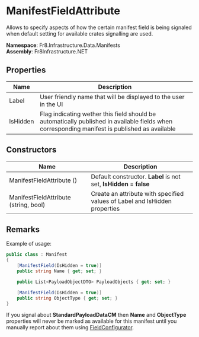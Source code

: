 # ManifestFieldAttribute

Allows to specify aspects of how the certain manifest field is being signaled when default setting for available crates signalling are used. 

**Namespace**: Fr8.Infrastructure.Data.Manifests  
**Assembly**: Fr8Infrastructure.NET


## Properties
| Name                            |Description                                                                                 |
|---------------------------------|------------------------------------------------------------------------------------------- |
| Label | User friendly name that will be displayed to the user in the UI |
| IsHidden | Flag indicating wether this field should be automatically published in available fields when corresponding manifest is published as available | 



## Constructors
| Name                            |Description                                                                                 |
|---------------------------------|------------------------------------------------------------------------------------------- |
| ManifestFieldAttribute () | Default constructor. **Label** is not set, **IsHidden** = **false** |
| ManifestFieldAttribute (string, bool) | Create an attribute with specified values of Label and IsHidden properties |

## Remarks

Example of usage:

``` C#
public class : Manifest
{
    [ManifestField(IsHidden = true)]
    public string Name { get; set; } 

    public List<PayloadObjectDTO> PayloadObjects { get; set; }

    [ManifestField(IsHidden = true)]
    public string ObjectType { get; set; }
}
``` 

If you signal about **StandardPayloadDataCM** then **Name** and **ObjectType** properties will never be marked as available for this manifest until you manually report about them using [FieldConfigurator](/Docs/ForDevelopers/SDK/.NET/Reference/CrateSignaller.FieldConfigurator.md).